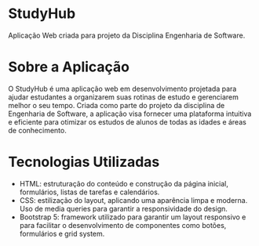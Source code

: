 # StudyHub
Aplicação Web criada para projeto da Disciplina Engenharia de Software.

# Sobre a Aplicação
O StudyHub é uma aplicação web em desenvolvimento projetada para ajudar estudantes a organizarem suas rotinas de estudo e gerenciarem melhor o seu tempo. Criada como parte do projeto da disciplina de Engenharia de Software, a aplicação visa fornecer uma plataforma intuitiva e eficiente para otimizar os estudos de alunos de todas as idades e áreas de conhecimento.

# Tecnologias Utilizadas
- HTML: estruturação do conteúdo e construção da página inicial, formulários, listas de tarefas e calendários.
- CSS: estilização do layout, aplicando uma aparência limpa e moderna. Uso de media queries para garantir a responsividade do design.
- Bootstrap 5: framework utilizado para garantir um layout responsivo e para facilitar o desenvolvimento de componentes como botões, formulários e grid system.
